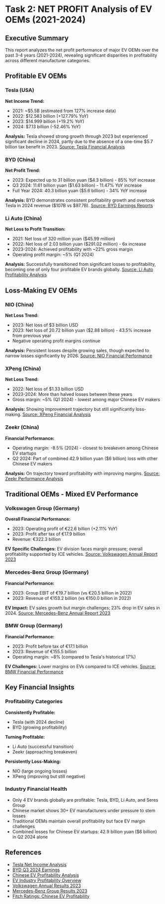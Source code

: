 # Task 2: NET PROFIT Analysis of EV OEMs (2021-2024)

## Executive Summary
This report analyzes the net profit performance of major EV OEMs over the past 3-4 years (2021-2024), revealing significant disparities in profitability across different manufacturer categories.

## Profitable EV OEMs

### Tesla (USA)
**Net Income Trend:**
- 2021: ~$5.5B (estimated from 127% increase data)
- 2022: $12.583 billion (+127.79% YoY)
- 2023: $14.999 billion (+19.2% YoY)
- 2024: $7.13 billion (-52.46% YoY)

**Analysis:** Tesla showed strong growth through 2023 but experienced significant decline in 2024, partly due to the absence of a one-time $5.7 billion tax benefit in 2023.
[Source: Tesla Financial Analysis](https://medium.com/@nambos3rd/tesla-full-year-2024-analysis-a-review-of-actual-performance-my-financial-forecast-41ee70091b5a)

### BYD (China)
**Net Profit Trend:**
- 2023: Expected up to 31 billion yuan ($4.3 billion) - 85% YoY increase
- Q3 2024: 11.61 billion yuan ($1.63 billion) - 11.47% YoY increase  
- Full Year 2024: 40.3 billion yuan ($5.6 billion) - 34% YoY increase

**Analysis:** BYD demonstrates consistent profitability growth and overtook Tesla in 2024 revenue ($107B vs $97.7B).
[Source: BYD Earnings Reports](https://cnevpost.com/2024/10/30/byd-earnings-q3-2024/)

### Li Auto (China)
**Net Loss to Profit Transition:**
- 2021: Net loss of 320 million yuan ($45.99 million)
- 2022: Net loss of 2.03 billion yuan ($291.02 million) - 6x increase
- 2023-2024: Achieved profitability with ~22% gross margin
- Operating profit margin: ~5% (Q1 2024)

**Analysis:** Successfully transitioned from significant losses to profitability, becoming one of only four profitable EV brands globally.
[Source: Li Auto Profitability Analysis](https://stockdividendscreener.com/auto-manufacturers/chinese-ev-makers-vs-tesla-in-margins-and-profitability/)

## Loss-Making EV OEMs

### NIO (China)
**Net Loss Trend:**
- 2023: Net loss of $3 billion USD
- 2023: Net loss of 20.72 billion yuan ($2.88 billion) - 43.5% increase from previous year
- Negative operating profit margins continue

**Analysis:** Persistent losses despite growing sales, though expected to narrow losses significantly by 2026.
[Source: NIO Financial Performance](https://www.topspeed.com/only-four-ev-manufacturers-in-the-world-are-turning-in-a-profit/)

### XPeng (China)
**Net Loss Trend:**
- 2022: Net loss of $1.33 billion USD
- 2023-2024: More than halved losses between these years
- Gross margin: ~5% (Q1 2024) - lowest among major Chinese EV makers

**Analysis:** Showing improvement trajectory but still significantly loss-making.
[Source: XPeng Financial Analysis](https://stockdividendscreener.com/auto-manufacturers/chinese-ev-makers-vs-tesla-in-margins-and-profitability/)

### Zeekr (China)
**Financial Performance:**
- Operating margin: -8.5% (2024) - closest to breakeven among Chinese EV startups
- Q2 2024: Part of combined 42.9 billion yuan ($6 billion) loss with other Chinese EV makers

**Analysis:** On trajectory toward profitability with improving margins.
[Source: Zeekr Performance Analysis](https://www.carscoops.com/2025/03/only-four-ev-brands-are-profitable-and-two-of-them-might-surprise-you/)

## Traditional OEMs - Mixed EV Performance

### Volkswagen Group (Germany)
**Overall Financial Performance:**
- 2023: Operating profit of €22.6 billion (+2.11% YoY)
- 2023: Profit after tax of €17.9 billion
- Revenue: €322.3 billion

**EV Specific Challenges:** EV division faces margin pressure; overall profitability supported by ICE vehicles.
[Source: Volkswagen Annual Report 2023](https://annualreport2023.volkswagen-group.com/)

### Mercedes-Benz Group (Germany)
**Financial Performance:**
- 2023: Group EBIT of €19.7 billion (vs €20.5 billion in 2022)
- 2023: Revenue of €153.2 billion (vs €150.0 billion in 2022)

**EV Impact:** EV sales growth but margin challenges; 23% drop in EV sales in 2024.
[Source: Mercedes-Benz Annual Report 2023](https://group.mercedes-benz.com/investors/reports-news/annual-reports/2023/)

### BMW Group (Germany)
**Financial Performance:**
- 2023: Profit before tax of €17.1 billion
- 2023: Revenue of €155.5 billion
- Operating margin: ~8% (compared to Tesla's historical 17%)

**EV Challenges:** Lower margins on EVs compared to ICE vehicles.
[Source: BMW Financial Performance](https://www.statista.com/statistics/264340/global-revenue-of-bmw-group/)

## Key Financial Insights

### Profitability Categories
**Consistently Profitable:**
- Tesla (with 2024 decline)
- BYD (growing profitability)

**Turning Profitable:**
- Li Auto (successful transition)
- Zeekr (approaching breakeven)

**Persistently Loss-Making:**
- NIO (large ongoing losses)
- XPeng (improving but still negative)

### Industry Financial Health
- Only 4 EV brands globally are profitable: Tesla, BYD, Li Auto, and Seres Group
- Chinese market shows 30+ EV manufacturers under pressure to stem losses
- Traditional OEMs maintain overall profitability but face EV margin challenges
- Combined losses for Chinese EV startups: 42.9 billion yuan ($6 billion) in Q2 2024 alone

## References
- [Tesla Net Income Analysis](https://www.macrotrends.net/stocks/charts/TSLA/tesla/net-income)
- [BYD Q3 2024 Earnings](https://cnevpost.com/2024/10/30/byd-earnings-q3-2024/)
- [Chinese EV Profitability Analysis](https://stockdividendscreener.com/auto-manufacturers/chinese-ev-makers-vs-tesla-in-margins-and-profitability/)
- [EV Industry Profitability Overview](https://www.topspeed.com/only-four-ev-manufacturers-in-the-world-are-turning-in-a-profit/)
- [Volkswagen Annual Results 2023](https://annualreport2023.volkswagen-group.com/)
- [Mercedes-Benz Group Results 2023](https://group.mercedes-benz.com/investors/reports-news/annual-reports/2023/)
- [Fitch Ratings: Chinese EV Profitability](https://www.fitchratings.com/research/corporate-finance/few-chinese-ev-makers-are-profitable-despite-volume-boost-13-09-2022)